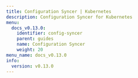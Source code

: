 ```yaml
---
title: Configuration Syncer | Kubernetes
description: Configuration Syncer for Kubernetes
menu:
  docs_v0.13.0:
    identifier: config-syncer
    parent: guides
    name: Configuration Syncer
    weight: 20
menu_name: docs_v0.13.0
info:
  version: v0.13.0
---
```


